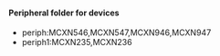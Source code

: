 #### Peripheral folder for devices
* periph:MCXN546,MCXN547,MCXN946,MCXN947
* periph1:MCXN235,MCXN236
